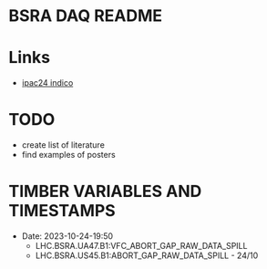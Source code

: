 # BSRA DAQ README

# Links
* [ipac24 indico](https://indico.jacow.org/)

# TODO
* create list of literature
* find examples of posters

# TIMBER VARIABLES AND TIMESTAMPS
* Date: 2023-10-24-19:50
    * LHC.BSRA.UA47.B1:VFC_ABORT_GAP_RAW_DATA_SPILL 
    * LHC.BSRA.US45.B1:ABORT_GAP_RAW_DATA_SPILL - 24/10

